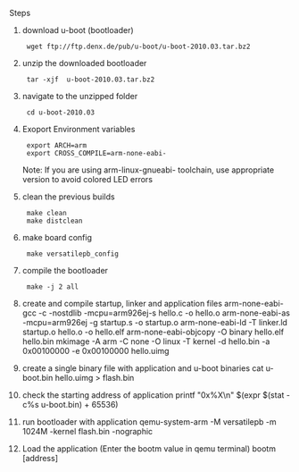 Steps

1. download u-boot (bootloader)

		wget ftp://ftp.denx.de/pub/u-boot/u-boot-2010.03.tar.bz2

2. unzip the downloaded bootloader

		tar -xjf  u-boot-2010.03.tar.bz2
	
3. navigate to the unzipped folder

		cd u-boot-2010.03

4. Exoport Environment variables
	
		export ARCH=arm
		export CROSS_COMPILE=arm-none-eabi-
		
	Note: If you are using arm-linux-gnueabi- toolchain, use appropriate version to avoid colored LED errors
		
5. clean the previous builds
		
		make clean
		make distclean		
		
6. make board config
		
		make versatilepb_config

7. compile the bootloader

		make -j 2 all
		
8. create and compile startup, linker and application files
		arm-none-eabi-gcc -c -nostdlib -mcpu=arm926ej-s hello.c -o hello.o
		arm-none-eabi-as -mcpu=arm926ej -g startup.s -o startup.o
		arm-none-eabi-ld -T linker.ld startup.o hello.o -o hello.elf
		arm-none-eabi-objcopy -O binary hello.elf hello.bin
		mkimage -A arm -C none -O linux -T kernel -d hello.bin -a 0x00100000 -e 0x00100000 hello.uimg
		
9. create a single binary file with application and u-boot binaries
		cat u-boot.bin hello.uimg > flash.bin

10. check the starting address of application
		printf "0x%X\n" $(expr $(stat -c%s u-boot.bin) + 65536)

11. run bootloader with application
		qemu-system-arm -M versatilepb -m 1024M -kernel flash.bin -nographic

12. Load the application (Enter the bootm value in qemu terminal)
		bootm [address]
